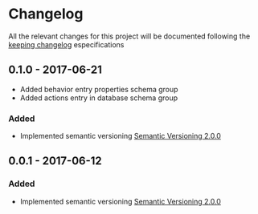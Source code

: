 # Changelog

All the relevant changes for this project will be documented following the [keeping changelog](http://keepachangelog.com/) especifications

## 0.1.0 - 2017-06-21
- Added behavior entry properties schema group
- Added actions entry in database schema group 

### Added
- Implemented semantic versioning [Semantic Versioning 2.0.0](http://semver.org/)

## 0.0.1 - 2017-06-12

### Added
- Implemented semantic versioning [Semantic Versioning 2.0.0](http://semver.org/)
